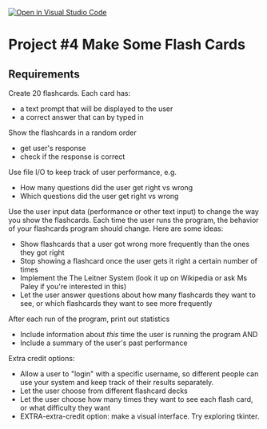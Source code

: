 [![Open in Visual Studio Code](https://classroom.github.com/assets/open-in-vscode-2e0aaae1b6195c2367325f4f02e2d04e9abb55f0b24a779b69b11b9e10269abc.svg)](https://classroom.github.com/online_ide?assignment_repo_id=18836343&assignment_repo_type=AssignmentRepo)
# Project #4 Make Some Flash Cards

## Requirements

Create 20 flashcards. Each card has:
* a text prompt that will be displayed to the user
* a correct answer that can by typed in
  
Show the flashcards in a random order
* get user's response
* check if the response is correct

Use file I/O to keep track of user performance, e.g.
* How many questions did the user get right vs wrong
* Which questions did the user get right vs wrong

Use the user input data (performance or other text input) to change the way you show the flashcards. Each time the user runs the program, the behavior of your flashcards program should change. Here are some ideas:
* Show flashcards that a user got wrong more frequently than the ones they got right
* Stop showing a flashcard once the user gets it right a certain number of times
* Implement the The Leitner System (look it up on Wikipedia or ask Ms Paley if you're interested in this)
* Let the user answer questions about how many flashcards they want to see, or which flashcards they want to see more frequently

After each run of the program, print out statistics
* Include information about *this* time the user is running the program AND
* Include a summary of the user's past performance

Extra credit options:
* Allow a user to "login" with a specific username, so different people can use your system and keep track of their results separately.
* Let the user choose from different flashcard decks
* Let the user choose how many times they want to see each flash card, or what difficulty they want
* EXTRA-extra-credit option: make a visual interface. Try exploring tkinter.
